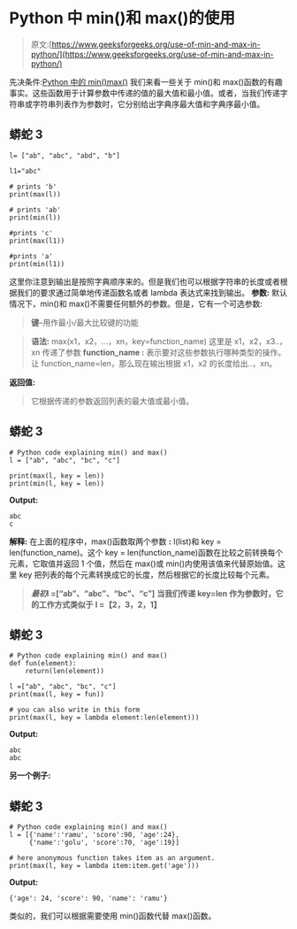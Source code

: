 # Python 中 min()和 max()的使用

> 原文:[https://www.geeksforgeeks.org/use-of-min-and-max-in-python/](https://www.geeksforgeeks.org/use-of-min-and-max-in-python/)

先决条件:[Python 中的 min()max()](https://www.geeksforgeeks.org/max-min-python/)
我们来看一些关于 min()和 max()函数的有趣事实。这些函数用于计算参数中传递的值的最大值和最小值。或者，当我们传递字符串或字符串列表作为参数时，它分别给出字典序最大值和字典序最小值。

## 蟒蛇 3

```
l= ["ab", "abc", "abd", "b"]

l1="abc"

# prints 'b'
print(max(l))

# prints 'ab'
print(min(l))

#prints 'c'
print(max(l1))

#prints 'a'
print(min(l1))
```

这里你注意到输出是按照字典顺序来的。但是我们也可以根据字符串的长度或者根据我们的要求通过简单地传递函数名或者 lambda 表达式来找到输出。
**参数:**
默认情况下，min()和 max()不需要任何额外的参数。但是，它有一个可选参数:

> **键**–用作最小/最大比较键的功能

> **语法:** max(x1，x2，…，xn，key=function_name)
> 这里是 x1，x2，x3..，xn 传递了参数
> **function_name :** 表示要对这些参数执行哪种类型的操作。让 function_name=len，那么现在输出根据 x1，x2 的长度给出..，xn。

**返回值:**

> 它根据传递的参数返回列表的最大值或最小值。

## 蟒蛇 3

```
# Python code explaining min() and max()
l = ["ab", "abc", "bc", "c"]

print(max(l, key = len))
print(min(l, key = len))
```

**Output:** 

```
abc
c
```

**解释:**
在上面的程序中，max()函数取两个参数 **:** l(list)和 key = len(function_name)。这个 key = len(function_name)函数在比较之前转换每个元素，它取值并返回 1 个值，然后在 max()或 min()内使用该值来代替原始值。这里 key 把列表的每个元素转换成它的长度，然后根据它的长度比较每个元素。

> ***最初*****l =[“ab”、“abc”、“bc”、“c”]**
> **当我们传递 key=len 作为参数时，它的工作方式类似于**
> **l =【2，3，2，1】**

## 蟒蛇 3

```
# Python code explaining min() and max()
def fun(element):
    return(len(element))

l =["ab", "abc", "bc", "c"]
print(max(l, key = fun))

# you can also write in this form
print(max(l, key = lambda element:len(element)))
```

**Output:** 

```
abc
abc
```

**另一个例子:**

## 蟒蛇 3

```
# Python code explaining min() and max()
l = [{'name':'ramu', 'score':90, 'age':24},
     {'name':'golu', 'score':70, 'age':19}]

# here anonymous function takes item as an argument.
print(max(l, key = lambda item:item.get('age')))
```

**Output:** 

```
{'age': 24, 'score': 90, 'name': 'ramu'}
```

类似的，我们可以根据需要使用 min()函数代替 max()函数。